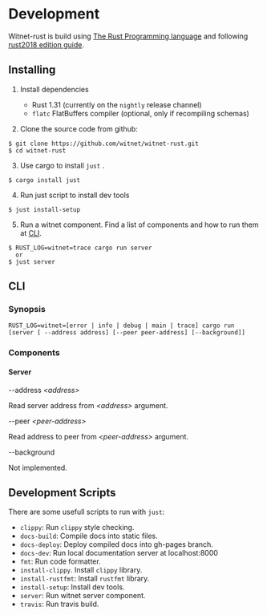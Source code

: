 # Development
Witnet-rust is build using [The Rust Programming language](https://rust-lang-nursery.github.io/edition-guide/introduction.html) and following [rust2018 edition guide](https://rust-lang-nursery.github.io/edition-guide/introduction.html).

## Installing

1. Install dependencies
    - Rust 1.31 (currently on the `nightly` release channel)
    - `flatc` FlatBuffers compiler (optional, only if recompiling schemas) 

2. Clone the source code from github:
  ```
  $ git clone https://github.com/witnet/witnet-rust.git
  $ cd witnet-rust
  ```
3. Use cargo to install ```just``` .
  ```
  $ cargo install just
  ```
4. Run just script to install dev tools
  ```
  $ just install-setup
  ```
5. Run a witnet component. Find a list of components and how to run them at [CLI](#cli).
  ```
  $ RUST_LOG=witnet=trace cargo run server
    or
  $ just server
  ```

## CLI
### Synopsis
    RUST_LOG=witnet=[error | info | debug | main | trace] cargo run
    [server [ --address address] [--peer peer-address] [--background]]

### Components

#### Server
  --address *&lt;address&gt;*

  Read server address from *&lt;address&gt;* argument.

  --peer *&lt;peer-address&gt;*

  Read address to peer from *&lt;peer-address&gt;* argument.

  --background

  Not implemented.

## Development Scripts

  There are some usefull scripts to run with ```just```:

  - ```clippy```: Run ```clippy``` style checking.
  - ```docs-build```: Compile docs into static files.
  - ```docs-deploy```: Deploy compiled docs into gh-pages branch.
  - ```docs-dev```: Run local documentation server at localhost:8000
  - ```fmt```: Run code formatter.
  - ```install-clippy```. Install ```clippy``` library.
  - ```install-rustfmt```: Install ```rustfmt``` library.
  - ```install-setup```: Install dev tools.
  - ```server```: Run witnet server component.
  - ```travis```: Run travis build.